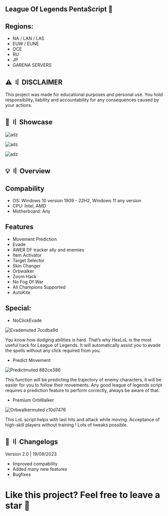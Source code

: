 ## League Of Legends PentaScript 👑

## Regions:

- NA / LAN / LAS
- EUW / EUNE
- OCE
- RU
- JP
- GARENA SERVERS

## ⚠️ 〢 DISCLAIMER
This project was made for educational purposes and personal use. You hold responsibility, liability and accountability for any consequences caused by your actions.

## 📌 〢 Showcase

![adz](https://i.imgur.com/mCRVsek.jpg)

![adz](https://i.imgur.com/ef4irdn.jpg)

![adz](https://i.imgur.com/QCnDMPX.jpg)

## 💡 〢 Overview

## Compability

- OS: Windows 10 version 1909 - 22H2, Windows 11 any version
- CPU: Intel, AMD
- Motherboard: Any

## Features
- Movement Prediction
- Evade
- AWER DF tracker ally and enemies
- Item Activator
- Target Selector
- Skin Changer
- Orbwalker
- Zoom Hack
- No Fog Of War
- All Champions Supported
- AutoKite

## Special:

- NoClickEvade

![Evademuted 7ccdba9d](https://github.com/Arthelios/League-Of-Legends-PentaScript-LIFETIME/assets/145491287/ebff255c-1ad2-4ec4-b0d1-520dbb2c367a)

You know how dodging abilities is hard. That’s why HexLoL is the most useful hack for League of Legends.
It will automatically assist you to evade the spells without any click required from you.

- Predict Movement 

![Predictmuted 882ce386](https://github.com/Arthelios/League-Of-Legends-PentaScript-LIFETIME/assets/145491287/22eae134-2a67-4e38-96d3-f906ee30ccbd)

This function will be predicting the trajectory of enemy characters, it will be easier for you to follow their movements.
Any good league of legends script requires a prediction feature to perform correctly, always be aware of that.

- Premium OrbWalker

![Orbwalkermuted c10d7476](https://github.com/Arthelios/League-Of-Legends-PentaScript-LIFETIME/assets/145491287/5d102d69-31f7-4dfb-b4aa-118617f12e0f)

This LoL script helps with last hits and attack while moving. Acceptance of high-skill players without training ! Lots of tweaks possible.

## 🌟 〢 Changelogs

Version 2.0 | 19/09/2023
+ Improved compability
+ Added many new features
+ Bugfixes

# Like this project? Feel free to leave a star 🌟
